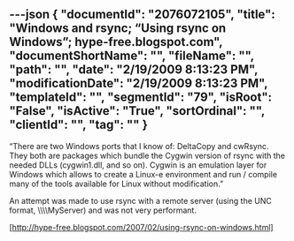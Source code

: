 ---json
{
  "documentId": "2076072105",
  "title": "Windows and rsync; “Using rsync on Windows”; hype-free.blogspot.com",
  "documentShortName": "",
  "fileName": "",
  "path": "",
  "date": "2/19/2009 8:13:23 PM",
  "modificationDate": "2/19/2009 8:13:23 PM",
  "templateId": "",
  "segmentId": "79",
  "isRoot": "False",
  "isActive": "True",
  "sortOrdinal": "",
  "clientId": "",
  "tag": ""
}
---

“There are two Windows ports that I know of: DeltaCopy and cwRsync. They both are packages which bundle the Cygwin version of rsync with the needed DLLs (cygwin1.dll, and so on). Cygwin is an emulation layer for Windows which allows to create a Linux-e environment and run / compile many of the tools available for Linux without modification.”

An attempt was made to use rsync with a remote server (using the UNC format, &bsol;&bsol;&bsol;&bsol;MyServer) and was not very performant.

[http://hype-free.blogspot.com/2007/02/using-rsync-on-windows.html]
